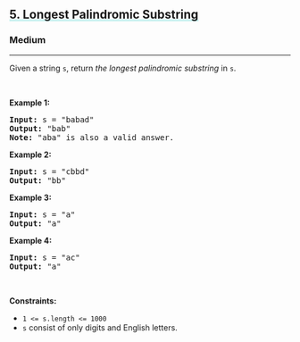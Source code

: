 <h2><lkslighter data-id="lgt7808125831659432" style="background-image: linear-gradient(transparent 0%, transparent calc(50% - 4px), rgb(204, 242, 241) calc(50% - 4px), rgb(204, 242, 241) 100%); transition: background-position 120ms ease-in-out 0s, padding 120ms ease-in-out 0s; background-size: 100% 200%; background-position: initial; user-select: auto;">5</lkslighter><lkslighter data-id="lgt7808125831659432" style="background-image: linear-gradient(transparent 0%, transparent calc(50% - 4px), rgb(204, 242, 241) calc(50% - 4px), rgb(204, 242, 241) 100%); transition: background-position 120ms ease-in-out 0s, padding 120ms ease-in-out 0s; background-size: 100% 200%; background-position: initial; user-select: auto;">. </lkslighter><lkslighter data-id="lgt7808125831659432" style="background-image: linear-gradient(transparent 0%, transparent calc(50% - 4px), rgb(204, 242, 241) calc(50% - 4px), rgb(204, 242, 241) 100%); transition: background-position 120ms ease-in-out 0s, padding 120ms ease-in-out 0s; background-size: 100% 200%; background-position: initial; user-select: auto;">Longest Palindromic Substring</lkslighter></h2><h3>Medium</h3><hr><div style="user-select: auto;"><p style="user-select: auto;">Given a string <code style="user-select: auto;">s</code>, return&nbsp;<em style="user-select: auto;">the longest palindromic substring</em> in <code style="user-select: auto;">s</code>.</p>

<p style="user-select: auto;">&nbsp;</p>
<p style="user-select: auto;"><strong style="user-select: auto;">Example 1:</strong></p>

<pre style="user-select: auto;"><strong style="user-select: auto;">Input:</strong> s = "babad"
<strong style="user-select: auto;">Output:</strong> "bab"
<strong style="user-select: auto;">Note:</strong> "aba" is also a valid answer.
</pre>

<p style="user-select: auto;"><strong style="user-select: auto;">Example 2:</strong></p>

<pre style="user-select: auto;"><strong style="user-select: auto;">Input:</strong> s = "cbbd"
<strong style="user-select: auto;">Output:</strong> "bb"
</pre>

<p style="user-select: auto;"><strong style="user-select: auto;">Example 3:</strong></p>

<pre style="user-select: auto;"><strong style="user-select: auto;">Input:</strong> s = "a"
<strong style="user-select: auto;">Output:</strong> "a"
</pre>

<p style="user-select: auto;"><strong style="user-select: auto;">Example 4:</strong></p>

<pre style="user-select: auto;"><strong style="user-select: auto;">Input:</strong> s = "ac"
<strong style="user-select: auto;">Output:</strong> "a"
</pre>

<p style="user-select: auto;">&nbsp;</p>
<p style="user-select: auto;"><strong style="user-select: auto;">Constraints:</strong></p>

<ul style="user-select: auto;">
	<li style="user-select: auto;"><code style="user-select: auto;">1 &lt;= s.length &lt;= 1000</code></li>
	<li style="user-select: auto;"><code style="user-select: auto;">s</code> consist of only digits and English letters.</li>
</ul>
</div>